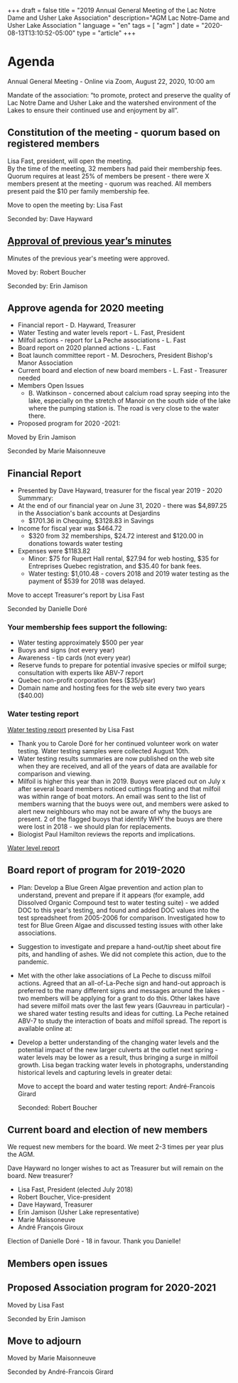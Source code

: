 +++
draft = false
title = "2019 Annual General Meeting of the Lac Notre Dame and Usher Lake Association"
description="AGM Lac Notre-Dame and Usher Lake Association "
language = "en"
tags = [
    "agm"
]
date = "2020-08-13T13:10:52-05:00"
type = "article"
+++
<!-- markdownlint-disable MD033 MD041 MD002 MD026-->

# Agenda

Annual General Meeting - Online via Zoom, August 22, 2020, 10:00 am

Mandate of the association:
“to promote, protect and preserve the quality of Lac Notre Dame and Usher Lake and the watershed environment of the Lakes to ensure their continued use and enjoyment by all”.

## Constitution of the meeting - quorum based on registered members

Lisa Fast, president, will open the meeting.  
By the time of the meeting, 32 members had paid their membership fees. Quorum requires at least 25% of members be present - there were X members present at the meeting - quorum was reached. All members present paid the $10 per family membership fee.  

Move to open the meeting by: Lisa Fast

Seconded by: Dave Hayward

## [Approval of previous year’s minutes](https://lacnotredame.org/assets/docs/minutes/2019boardreport/)

Minutes of the previous year's meeting were approved. 

Moved by: Robert Boucher

Seconded by: Erin Jamison

## Approve agenda for 2020 meeting
* Financial report -  D. Hayward, Treasurer
* Water Testing and water levels report - L. Fast, President
* Milfoil actions - report for La Peche associations - L. Fast
* Board report on 2020 planned actions - L. Fast
* Boat launch committee report - M. Desrochers, President Bishop's Manor Association
* Current board and election of new board members - L. Fast - Treasurer needed
* Members Open Issues
  - B. Watkinson - concerned about calcium road spray seeping into the lake, especially on the stretch of Manoir on the south side of the lake where the pumping station is. The road is very close to the water there. 
* Proposed program for 2020 -2021: 

Moved by Erin Jamison
  
Seconded by Marie Maisonneuve

## Financial Report  

* Presented by Dave Hayward, treasurer for the fiscal year 2019 - 2020
Summmary: 
* At the end of our financial year on June 31, 2020 - there was $4,897.25 in the Association's bank accounts at Desjardins
  * $1701.36 in Chequing, $3128.83 in Savings
* Income for fiscal year was $464.72
  * $320 from 32 memberships, $24.72 interest and $120.00 in donations towards water testing
* Expenses were $1183.82
  * Minor: $75 for Rupert Hall rental, $27.94 for web hosting, $35 for Entreprises Quebec registration, and $35.40 for bank fees.
  * Water testing: $1,010.48 - covers 2018 and 2019 water testing as the payment of $539 for 2018 was delayed. 
   

Move to accept Treasurer's report by Lisa Fast

Seconded by Danielle Doré

### Your membership fees support the following:

* Water testing approximately $500 per year
* Buoys and signs (not every year)
* Awareness - tip cards  (not every year)
* Reserve funds to prepare for potential invasive species or milfoil surge; consultation with experts like ABV-7 report
* Quebec non-profit corporation fees ($35/year)
* Domain name and hosting fees for the web site every two years ($40.00)

### Water testing report 

[Water testing report](https://lacnotredame.org/water/qualityreports/) presented by Lisa Fast

* Thank you to Carole Doré for her continued volunteer work on water testing. Water testing samples were collected August 10th. 
* Water testing results summaries are now published on the web site when they are received, and all of the years of data are available for comparison and viewing.  
* Milfoil is higher this year than in 2019. Buoys were placed out on July x after several board members noticed cuttings floating and that milfoil was within range of boat motors. An email was sent to the list of members warning that the buoys were out, and members were asked to alert new neighbours who may not be aware of why the buoys are present. 2 of the flagged buoys that identify WHY the buoys are there were lost in 2018 - we should plan for replacements. 
* Biologist Paul Hamilton reviews the reports and implications. 

[Water level report](https://docs.google.com/presentation/d/1G-21C_dnWKis5s0IH6O8lTlRtHkBAFrfbBYEbdw8lVA/edit?usp=sharing)

## Board report of program for 2019-2020
* Plan: Develop a Blue Green Algae prevention and action plan to understand, prevent and prepare if it appears (for example, add Dissolved Organic Compound test to water testing suite) - we added DOC to this year's testing, and found and added DOC values into the test spreadsheet from 2005-2006 for comparison. Investigated how to test for Blue Green Algae and discussed testing issues with other lake associations. 
* Suggestion to investigate and prepare a hand-out/tip sheet about fire pits, and handling of ashes. We did not complete this action, due to the pandemic. 
* Met with the other lake associations of La Peche to discuss milfoil actions. Agreed that an all-of-La-Peche sign and hand-out approach is preferred to the many different signs and messages around the lakes - two members will be applying for a grant to do this. Other lakes have had severe milfoil mats over the last few years (Gauvreau in particular) - we shared water testing results and ideas for cutting. La Peche retained ABV-7 to study the interaction of boats and milfoil spread. The report is available online at: 
* Develop a better understanding of the changing water levels and the potential impact of the new larger culverts at the outlet next spring - water levels may be lower as a result, thus bringing a surge in milfoil growth. Lisa began tracking water levels in photographs, understanding historical levels and capturing levels in greater detai: 
  
  Move to accept the board and water testing report: André-Francois Girard

  Seconded: Robert Boucher

## Current board and election of new members

We request new members for the board. We meet 2-3 times per year plus the AGM. 

Dave Hayward no longer wishes to act as Treasurer but will remain on the board. New treasurer? 

* Lisa Fast, President (elected July 2018)
* Robert Boucher, Vice-president
* Dave Hayward, Treasurer
* Erin Jamison (Usher Lake representative)
* Marie Maissoneuve 
* André François Giroux 

Election of Danielle Doré - 18 in favour. Thank you Danielle!

## Members open issues


  

## Proposed Association program for 2020-2021



Moved by Lisa Fast

Seconded by Erin Jamison

## Move to adjourn

Moved by Marie Maisonneuve

Seconded by André-Francois Girard

